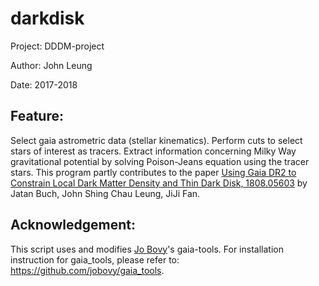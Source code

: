 # darkdisk
Project: DDDM-project

Author: John Leung

Date: 2017-2018

## Feature:

Select gaia astrometric data (stellar kinematics). Perform cuts to select stars of interest as tracers. Extract information concerning Milky Way gravitational potential by solving Poison-Jeans equation using the tracer stars. This program partly contributes to the paper <a href="https://arxiv.org/abs/1808.05603">Using Gaia DR2 to Constrain Local Dark Matter Density and Thin Dark Disk, 1808.05603</a> by Jatan Buch, John Shing Chau Leung, JiJi Fan.


## Acknowledgement:

This script uses and modifies <a href="https://github.com/jobovy">Jo Bovy</a>'s gaia-tools. For installation instruction for gaia_tools, please refer to: <a href="https://github.com/jobovy/gaia_tools">https://github.com/jobovy/gaia_tools</a>.
